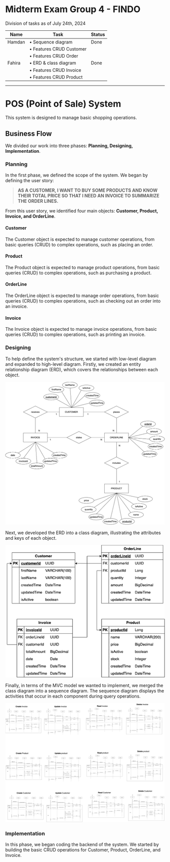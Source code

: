 # Midterm Exam Group 4 - FINDO

Division of tasks as of July 24th, 2024

| Name   | Task                          | Status |
|--------|-------------------------------|--------|
| Hamdan | • Sequence diagram            | Done   |
|        | • Features CRUD Customer      |        |
|        | • Features CRUD Order         |        |
| Fahira | • ERD & class diagram         | Done   |
|        | • Features CRUD Invoice       |        |
|        | • Features CRUD Product       |        |

---

# POS (Point of Sale) System
This system is designed to manage basic shopping operations.

## Business Flow

We divided our work into three phases: **Planning, Designing, Implementation**.

### Planning

In the first phase, we defined the scope of the system. We began by defining the user story:

> **AS A CUSTOMER, I WANT TO BUY SOME PRODUCTS AND KNOW THEIR TOTAL PRICE SO THAT I NEED AN INVOICE TO SUMMARIZE THE ORDER LINES.**

From this user story, we identified four main objects: **Customer, Product, Invoice, and OrderLine**.

#### Customer
The Customer object is expected to manage customer operations, from basic queries (CRUD) to complex operations, such as placing an order.

#### Product
The Product object is expected to manage product operations, from basic queries (CRUD) to complex operations, such as purchasing a product.

#### OrderLine
The OrderLine object is expected to manage order operations, from basic queries (CRUD) to complex operations, such as checking out an order into an invoice.

#### Invoice
The Invoice object is expected to manage invoice operations, from basic queries (CRUD) to complex operations, such as printing an invoice.

### Designing

To help define the system's structure, we started with low-level diagram and expanded to high-level diagram. Firstly, we created an entity relationship diagram (ERD), which covers the relationships between each object.

![erd.png](/diagram/erd.png)

Next, we developed the ERD into a class diagram, illustrating the attributes and keys of each object.

![classdiagram.png](/diagram/classdiagram.png)

Finally, in terms of the MVC model we wanted to implement, we merged the class diagram into a sequence diagram. The sequence diagram displays the activities that occur in each component during query operations.

![sequence.png](/diagram/sequence.png)

### Implementation

In this phase, we began coding the backend of the system. We started by building the basic CRUD operations for Customer, Product, OrderLine, and Invoice.




